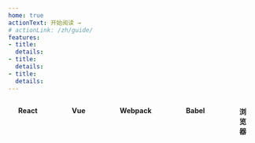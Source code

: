 ```yaml
---
home: true
actionText: 开始阅读 →
# actionLink: /zh/guide/
features:
- title:
  details: 
- title: 
  details: 
- title: 
  details: 
---
```


<div class="home-content-wrap">

<div class="home-item">
<div class="home-item-title">
  <p class="home-title" onclick="location.assign('/react')">React</p>
</div>

<!-- [Redux](/react/redux.html)

[基础 Hooks](/react/base-hooks.html) -->

</div>

<div class="home-item">
<div class="home-item-title">
  <p class="home-title" onclick="location.assign('/vue')">Vue</p>
</div>

<!-- [Vue2.x实现原理](/vue/implementation-principle.html)

[Vuex](/vue/vuex.html) -->

</div>

<div class="home-item">
<div class="home-item-title">
  <p class="home-title" onclick="location.assign('/webpack')">Webpack</p>
</div>

<!-- [编译优化-DllPlugin](/webpack/dll-plugin.html)

[打包优化-NodeExternals](/webpack/webpack-node-externals.html) -->

</div>

<div class="home-item">
<div class="home-item-title">
  <p class="home-title" onclick="location.assign('/babel')">Babel</p>
</div>

<!-- [Babel 7](/babel/babel7.html) -->


</div>

<div class="home-item">
<div class="home-item-title">
  <p class="home-title" onclick="location.assign('/browser')">浏览器</p>
</div>

<!-- [从输入URL到页面展示](/browser/input-url-to-page.html)

[浏览器缓存机制](/browser/browser-cache.html)

[浏览器安全](/browser/browser-security.html) -->

</div>

</div>


<style>
p > code, li > code {
  background-color: #fff5f5!important;
  color: #ff502c!important;
}

.home-content-wrap {
  width: 100%;
  display: flex;
  justify-content: center;
}
.home-item {
  padding: 0 35px;
}
.home-item-title {
  text-align: center;
}
.home-icon {
  vertical-align: middle;
  width: 32px;
  height: 32px;
  margin-bottom: 8px;
}
.home-title {
  display: inline-block;
  font-weight: bold;
  cursor: pointer;
}
@media screen and (max-width: 500px) {
  .home-content-wrap {
    display: block;
  }
  .home-item {
    padding: 0;
  }
  .home-item-title {
    text-align: left;
  }
}
</style>